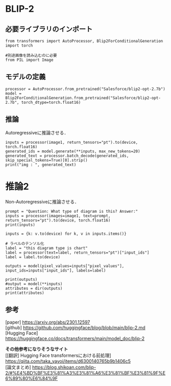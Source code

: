 # BLIP-2


## 必要ライブラリのインポート
```
from transformers import AutoProcessor, Blip2ForConditionalGeneration
import torch

#別途画像を読み込むのに必要
from PIL import Image
```

## モデルの定義
```
processor = AutoProcessor.from_pretrained("Salesforce/blip2-opt-2.7b")
model = Blip2ForConditionalGeneration.from_pretrained("Salesforce/blip2-opt-2.7b", torch_dtype=torch.float16)
```

## 推論
Autoregressiveに推論させる．
```
inputs = processor(image1, return_tensors="pt").to(device, torch.float16)
generated_ids = model.generate(**inputs, max_new_tokens=20)
generated_text = processor.batch_decode(generated_ids, skip_special_tokens=True)[0].strip()
print("img : ", generated_text)
```

# 推論2
Non-Autoregressiveに推論させる．
```
prompt = "Question: What type of diagram is this? Answer:"
inputs = processor(images=image1, text=prompt, return_tensors="pt").to(device, torch.float16)
print(inputs)

inputs = {k: v.to(device) for k, v in inputs.items()}

# ラベルのテンソル化
label = "this diagram type is chart"
label = processor(text=label, return_tensors="pt")["input_ids"]
label = label.to(device)

outputs = model(pixel_values=inputs["pixel_values"], input_ids=inputs["input_ids"], labels=label)

print(outputs)
#output = model(**inputs)
attributes = dir(outputs)
print(attributes)
```


## 参考
[paper] https://arxiv.org/abs/2301.12597 <br>
[github] https://github.com/huggingface/blog/blob/main/blip-2.md <br>
[Hugging Face] https://huggingface.co/docs/transformers/main/model_doc/blip-2 <br>

**その他参考になりそうなサイト**<br>
[[翻訳] Hugging Face transformersにおける前処理] https://qiita.com/taka_yayoi/items/d6300140765b9b1406c5<br>
[論文まとめ] https://blog.shikoan.com/blip-2/#%E4%BD%BF%E3%81%A3%E3%81%A6%E3%81%BF%E3%81%9F%E6%89%80%E6%84%9F

